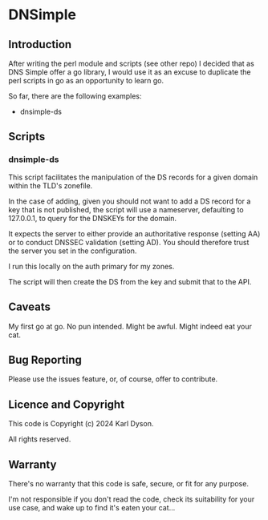 # DNSimple

## Introduction

After writing the perl module and scripts (see other repo) I decided that as
DNS Simple offer a go library, I would use it as an excuse to duplicate the
perl scripts in go as an opportunity to learn go.

So far, there are the following examples:

* dnsimple-ds

## Scripts

### dnsimple-ds

This script facilitates the manipulation of the DS records for a given domain
within the TLD's zonefile.

In the case of adding, given you should not want to add a DS record for a key
that is not published, the script will use a nameserver, defaulting to
127.0.0.1, to query for the DNSKEYs for the domain.

It expects the server to either provide an authoritative response (setting AA)
or to conduct DNSSEC validation (setting AD). You should therefore trust the
server you set in the configuration.

I run this locally on the auth primary for my zones.

The script will then create the DS from the key and submit that to the API.

## Caveats

My first go at go. No pun intended. Might be awful. Might indeed eat your cat.

## Bug Reporting

Please use the issues feature, or, of course, offer to contribute.

## Licence and Copyright

This code is Copyright (c) 2024 Karl Dyson.

All rights reserved.

## Warranty

There's no warranty that this code is safe, secure, or fit for any purpose.

I'm not responsible if you don't read the code, check its suitability for your
use case, and wake up to find it's eaten your cat...
